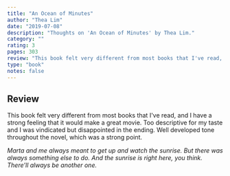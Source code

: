 ```yaml
---
title: "An Ocean of Minutes"
author: "Thea Lim"
date: "2019-07-08"
description: "Thoughts on 'An Ocean of Minutes' by Thea Lim."
category: ""
rating: 3
pages: 303
review: "This book felt very different from most books that I've read, and I have a strong feeling that it would make a great movie. Too descriptive for my taste and I was vindicated but disappointed in the ending. Well developed tone throughout the novel, which was a strong point.<br/><br/><i>Marta and me always meant to get up and watch the sunrise. But there was always something else to do. And the sunrise is right here, you think. There'll always be another one.</i>"
type: "book"
notes: false
---
```


## Review

This book felt very different from most books that I've read, and I have a strong feeling that it would make a great movie. Too descriptive for my taste and I was vindicated but disappointed in the ending. Well developed tone throughout the novel, which was a strong point.

_Marta and me always meant to get up and watch the sunrise. But there was always something else to do. And the sunrise is right here, you think. There'll always be another one._
